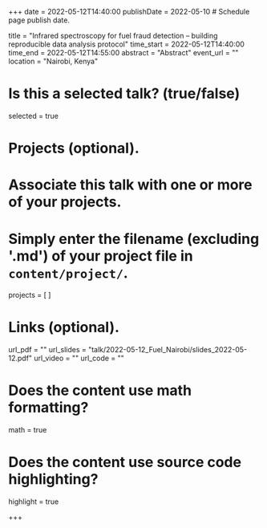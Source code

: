 +++
date = 2022-05-12T14:40:00 
publishDate = 2022-05-10 # Schedule page publish date.

title = "Infrared spectroscopy for fuel fraud detection – building  reproducible data analysis protocol"
time_start = 2022-05-12T14:40:00
time_end = 2022-05-12T14:55:00
abstract = "Abstract"
event_url = ""
location = "Nairobi, Kenya"

# Is this a selected talk? (true/false)
selected = true



# Projects (optional).
#   Associate this talk with one or more of your projects.
#   Simply enter the filename (excluding '.md') of your project file in `content/project/`.
projects = [ ]

# Links (optional).
url_pdf = ""
url_slides = "talk/2022-05-12_Fuel_Nairobi/slides_2022-05-12.pdf"
url_video = ""
url_code = ""

# Does the content use math formatting?
math = true

# Does the content use source code highlighting?
highlight = true

+++



